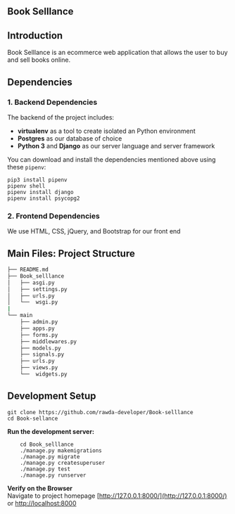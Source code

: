 Book Selllance
-----

## Introduction
Book Selllance is an ecommerce web application that allows the user to buy and sell books online.

## Dependencies
### 1. Backend Dependencies
The backend of the project includes:
* **virtualenv** as a tool to create isolated an Python environment
* **Postgres** as our database of choice
* **Python 3** and **Django** as our server language and server framework

You can download and install the dependencies mentioned above using these `pipenv`:

```
pip3 install pipenv
pipenv shell
pipenv install django
pipenv install psycopg2
```
### 2. Frontend Dependencies
We use HTML, CSS, jQuery, and Bootstrap for our front end



## Main Files: Project Structure
  ```sh
  ├── README.md 
  ├── Book_selllance 
  │   ├── asgi.py
  │   ├── settings.py
  │   ├── urls.py
  │   └──  wsgi.py
  |
  └── main 
      ├── admin.py
      ├── apps.py
      ├── forms.py
      ├── middlewares.py
      ├── models.py
      ├── signals.py
      ├── urls.py
      ├── views.py
      └──  widgets.py
```

## Development Setup
```
git clone https://github.com/rawda-developer/Book-selllance
cd Book-sellance
```
**Run the development server:**
```
    cd Book_selllance
    ./manage.py makemigrations
    ./manage.py migrate
    ./manage.py createsuperuser
    ./manage.py test
    ./manage.py runserver
```
**Verify on the Browser**<br>
Navigate to project homepage [http://127.0.0.1:8000/](http://127.0.0.1:8000/) or [http://localhost:8000](http://localhost:8000) 